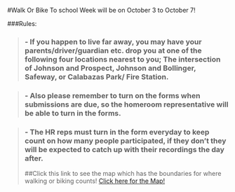 #Walk Or Bike To school Week will be on October 3 to October 7!

###Rules:
>### - If you happen to live far away, you may have your parents/driver/guardian etc. drop you at one of the following four locations nearest to you; The intersection of Johnson and Prospect, Johnson and Bollinger, Safeway, or Calabazas Park/ Fire Station. 

>### - Also please remember to turn on the forms when submissions are due, so the homeroom representative will be able to turn in the forms. 

>### - The HR reps must turn in the form everyday to keep count on how many people participated, if they don’t they will be expected to catch up with their recordings the day after.
>##Click this link to see the map which has the boundaries for where walking or biking counts!
<a href="https://docs.google.com/document/d/1OQFncEGHwPfsNhcIXq9IBk31cibUZCwbXvAsKBwHU_Y/edit?usp=sharing">Click here for the Map!</a> 

